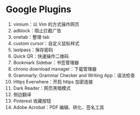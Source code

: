 # Google Plugins

1. vimium：以 Vim 的方式操作网页
2. adblock：阻止拦截广告
3. onetab：整理 tab
4. custom cursor：自定义鼠标样式
5. lastpass：保存密码
6. Quick QR：快速操作二维码
7. Bookmark Sidebar：书签管理器
8. chrono download manager：下载管理器
9. Grammarly: Grammar Checker and Writing App：语法检查
10. Https Everwhere：开启 https 加密连接
11. Dark Reader：网页黑暗模式
12. 侧边翻译
13. Pinterest 收藏按钮
14. Adobe Acrobat：PDF 编辑、转化、签名工具